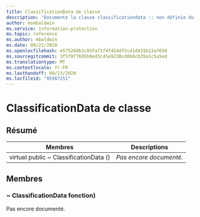 ```yaml
---
title: ClassificationData de classe
description: 'Documente la classe classificationdata :: non définie du kit de développement logiciel (SDK) Microsoft Information Protection (MIP).'
author: msmbaldwin
ms.service: information-protection
ms.topic: reference
ms.author: mbaldwin
ms.date: 09/21/2020
ms.openlocfilehash: e575260b1c03fa71f4f454df2cd1d431b13a7650
ms.sourcegitcommit: 3f5f9f7695b9ed3c45e9230cd8b8cb39a1c5a5ed
ms.translationtype: MT
ms.contentlocale: fr-FR
ms.lasthandoff: 09/23/2020
ms.locfileid: "95567251"
---
```

# <a name="class-classificationdata"></a>ClassificationData de classe 
  
## <a name="summary"></a>Résumé
 Membres                        | Descriptions                                
--------------------------------|---------------------------------------------
virtuel public ~ ClassificationData ()  | _Pas encore documenté._
  
## <a name="members"></a>Membres
  
### <a name="classificationdata-function"></a>~ ClassificationData fonction)
Pas encore documenté.
